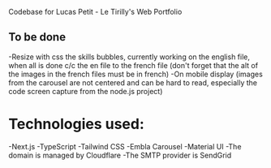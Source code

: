 Codebase for Lucas Petit - Le Tirilly's Web Portfolio

## To be done

-Resize with css the skills bubbles, currently working on the english file, when all is done c/c the en file to the french file (don't forget that the alt of the images in the french files must be in french)
-On mobile display (images from the carousel are not centered and can be hard to read, especially the code screen capture from the node.js project)


# Technologies used:

-Next.js
-TypeScript
-Tailwind CSS
-Embla Carousel
-Material UI
-The domain is managed by Cloudflare
-The SMTP provider is SendGrid
